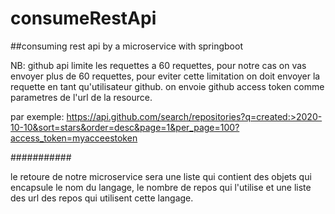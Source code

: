 # consumeRestApi
##consuming rest api by a microservice with springboot

NB: github api limite les requettes a 60 requettes, pour notre cas on vas envoyer plus de 60 requettes, 
pour eviter cette limitation on doit envoyer la requette en tant qu'utilisateur github.
on envoie github access token comme parametres de l'url de la resource.

par exemple:
https://api.github.com/search/repositories?q=created:>2020-10-10&sort=stars&order=desc&page=1&per_page=100?access_token=myacceestoken

###########

le retoure de notre microservice sera une liste qui contient des objets qui encapsule
le nom du langage, le nombre de repos qui l'utilise et une liste des url des repos  qui utilisent cette langage.
  
